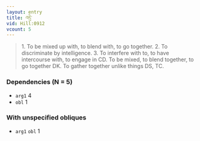 ```yaml
---
layout: entry
title: འདྲེ་
vid: Hill:0912
vcount: 5
---
```

> 1\. To be mixed up with, to blend with, to go together\. 2\. To discriminate by intelligence\. 3\. To interfere with to, to have intercourse with, to engage in CD\. To be mixed, to blend together, to go together DK\. To gather together unlike things DS, TC\.


### Dependencies (N = 5)
* `arg1` 4
* `obl` 1


### With unspecified obliques
* `arg1` `obl` 1
